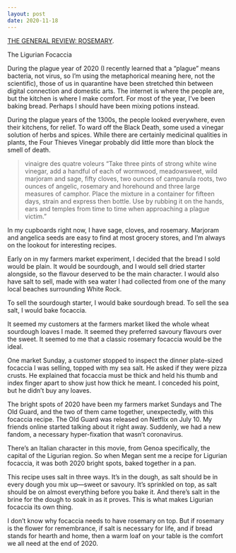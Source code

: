 ```yaml
---
layout: post
date: 2020-11-18
---
```


[THE GENERAL REVIEW: ROSEMARY](https://jessdriscoll.itch.io/rosemary).

The Ligurian Focaccia	

During the plague year of 2020 (I recently learned that a “plague” means bacteria, not virus, so I’m using the metaphorical meaning here, not the scientific), those of us in quarantine have been stretched thin between digital connection and domestic arts. The internet is where the people are, but the kitchen is where I make comfort. For most of the year, I’ve been baking bread. Perhaps I should have been mixing potions instead.
	
During the plague years of the 1300s, the people looked everywhere, even their kitchens, for relief. To ward off the Black Death, some used a vinegar solution of herbs and spices. While there are certainly medicinal qualities in plants, the Four Thieves Vinegar probably did little more than block the smell of death.
	
>vinaigre des quatre voleurs
>“Take three pints of strong white wine vinegar, add a handful of each of wormwood, meadowsweet, wild marjoram and sage, fifty cloves, two ounces of campanula roots, two ounces of angelic, rosemary and horehound and three large measures of camphor. Place the mixture in a container for fifteen days, strain and express then bottle. Use by rubbing it on the hands, ears and temples from time to time when approaching a plague victim.”
  
In my cupboards right now, I have sage, cloves, and rosemary. Marjoram and angelica seeds are easy to find at most grocery stores, and I’m always on the lookout for interesting recipes.
	
Early on in my farmers market experiment, I decided that the bread I sold would be plain. It would be sourdough, and I would sell dried starter alongside, so the flavour deserved to be the main character. I would also have salt to sell, made with sea water I had collected from one of the many local beaches surrounding White Rock. 

To sell the sourdough starter, I would bake sourdough bread. To sell the sea salt, I would bake focaccia.
	
It seemed my customers at the farmers market liked the whole wheat sourdough loaves I made. It seemed they preferred savoury flavours over the sweet. It seemed to me that a classic rosemary focaccia would be the ideal.
	
One market Sunday, a customer stopped to inspect the dinner plate-sized focaccia I was selling, topped with my sea salt. He asked if they were pizza crusts. He explained that focaccia must be thick and held his thumb and index finger apart to show just how thick he meant. I conceded his point, but he didn’t buy any loaves.
	
The bright spots of 2020 have been my farmers market Sundays and The Old Guard, and the two of them came together, unexpectedly, with this focaccia recipe. The Old Guard was released on Netflix on July 10. My friends online started talking about it right away. Suddenly, we had a new fandom, a necessary hyper-fixation that wasn’t coronavirus.
	
There’s an Italian character in this movie, from Genoa specifically, the capital of the Ligurian region. So when Megan sent me a recipe for Ligurian focaccia, it was both 2020 bright spots, baked together in a pan.
	
This recipe uses salt in three ways. It’s in the dough, as salt should be in every dough you mix up—sweet or savoury. It’s sprinkled on top, as salt should be on almost everything before you bake it. And there’s salt in the brine for the dough to soak in as it proves. This is what makes Ligurian focaccia its own thing.
	
I don’t know why focaccia needs to have rosemary on top. But if rosemary is the flower for remembrance, if salt is necessary for life, and if bread stands for hearth and home, then a warm loaf on your table is the comfort we all need at the end of 2020. 

